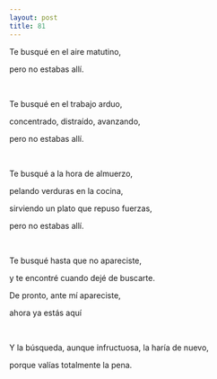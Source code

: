 ```yaml
---
layout: post
title: 81
---
```


Te busqué en el aire matutino,

pero no estabas allí.

                 

Te busqué en el trabajo arduo,

concentrado, distraído, avanzando,

pero no estabas allí.

                 

Te busqué a la hora de almuerzo,

pelando verduras en la cocina,

sirviendo un plato que repuso fuerzas,

pero no estabas allí.

                 

Te busqué hasta que no apareciste,

y te encontré cuando dejé de buscarte.

De pronto, ante mí apareciste,

ahora ya estás aquí

                 

Y la búsqueda, aunque infructuosa, la haría de nuevo,

porque valías totalmente la pena.

